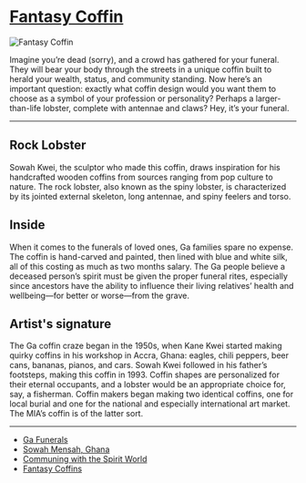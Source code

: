 # [Fantasy Coffin](http://artsmia.github.io/griot/#/o/111088)
![Fantasy Coffin](http://api.artsmia.org/images/111088/medium.jpg)

Imagine you’re dead (sorry), and a crowd has gathered for your funeral. They will bear your body through the streets in a unique coffin built to herald your wealth, status, and community standing. Now here’s an important question: exactly what coffin design would you want them to choose as a symbol of your profession or personality? Perhaps a larger-than-life lobster, complete with antennae and claws? Hey, it’s your funeral.

---

## Rock Lobster

Sowah Kwei, the sculptor who made this coffin, draws inspiration for his handcrafted wooden coffins from sources ranging from pop culture to nature. The rock lobster, also known as the spiny lobster, is characterized by its jointed external skeleton, long antennae, and spiny feelers and torso.

## Inside

When it comes to the funerals of loved ones, Ga families spare no expense. The coffin is hand-carved and painted, then lined with blue and white silk, all of this costing as much as two months salary. The Ga people believe a deceased person’s spirit must be given the proper funeral rites, especially since ancestors have the ability to influence their living relatives’ health and wellbeing—for better or worse—from the grave.

## Artist's signature

The Ga coffin craze began in the 1950s, when Kane Kwei started making quirky coffins in his workshop in Accra, Ghana: eagles, chili peppers, beer cans, bananas, pianos, and cars. Sowah Kwei followed in his father’s footsteps, making this coffin in 1993. Coffin shapes are personalized for their eternal occupants, and a lobster would be an appropriate choice for, say, a fisherman. Coffin makers began making two identical coffins, one for local burial and one for the national and especially international art market. The MIA’s coffin is of the latter sort.

---

* [Ga Funerals](../stories/ga-funerals.md)
* [Sowah Mensah, Ghana](../stories/sowah-mensah-ghana.md)
* [Communing with the Spirit World](../stories/communing-with-the-spirit-world.md)
* [Fantasy Coffins](../stories/fantasy-coffins.md)
